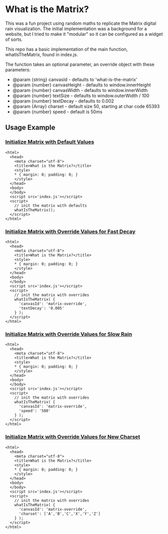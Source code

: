 # What is the Matrix?

This was a fun project using random maths to replicate the Matrix digital rain visualization.  The initial implementation was a background for a website, but I tried to make it "modular" so it can be configured as a widget of sorts.

This repo has a basic implementation of the main function, whatIsTheMatrix, found in index.js.

The function takes an optional parameter, an override object with these parameters:

* @param {string} canvasId - defaults to 'what-is-the-matrix'
* @param {number} canvasHeight - defaults to window.innerHeight
* @param {number} canvasWidth - defaults to window.innerWidth
* @param {number} textSize - defaults to window.outerWidth / 100
* @param {number} textDecay - defaults to 0.002
* @param {Array} charset - default size 50, starting at char code 65393
* @param {number} speed - default is 50ms

## Usage Example

### [Initialize Matrix with Default Values](https://emb417.github.io/what-is-the-matrix/)
```
<html>
  <head>
    <meta charset="utf-8">
    <title>What is the Matrix?</title>
    <style>
    * { margin: 0; padding: 0; }
    </style>
  </head>
  <body>
  </body>
  <script src='index.js'></script>
  <script>
    // init the matrix with defaults
    whatIsTheMatrix();
  </script>
</html>
```

### [Initialize Matrix with Override Values for Fast Decay](https://emb417.github.io/what-is-the-matrix/fast-decay.html)
```
<html>
  <head>
    <meta charset="utf-8">
    <title>What is the Matrix?</title>
    <style>
    * { margin: 0; padding: 0; }
    </style>
  </head>
  <body>
  </body>
  <script src='index.js'></script>
  <script>
    // init the matrix with overrides
    whatIsTheMatrix( {
      'canvasId': 'matrix-override',
      'textDecay': '0.005'
    } );
  </script>
</html>
```

### [Initialize Matrix with Override Values for Slow Rain](https://emb417.github.io/what-is-the-matrix/slow-rain.html)
```
<html>
  <head>
    <meta charset="utf-8">
    <title>What is the Matrix?</title>
    <style>
    * { margin: 0; padding: 0; }
    </style>
  </head>
  <body>
  </body>
  <script src='index.js'></script>
  <script>
    // init the matrix with overrides
    whatIsTheMatrix( {
      'canvasId': 'matrix-override',
      'speed': '500'
    } );
  </script>
</html>
```

### [Initialize Matrix with Override Values for New Charset](https://emb417.github.io/what-is-the-matrix/new-chars.html)
```
<html>
  <head>
    <meta charset="utf-8">
    <title>What is the Matrix?</title>
    <style>
    * { margin: 0; padding: 0; }
    </style>
  </head>
  <body>
  </body>
  <script src='index.js'></script>
  <script>
    // init the matrix with overrides
    whatIsTheMatrix( {
      'canvasId': 'matrix-override',
      'charset': ['A','B','C','X','Y','Z']
    } );
  </script>
</html>
```
